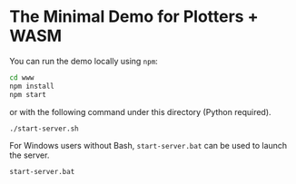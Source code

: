 # The Minimal Demo for Plotters + WASM

You can run the demo locally using `npm`:
```bash
cd www
npm install
npm start
```

or with the following command under this directory (Python required).

```
./start-server.sh
```

For Windows users without Bash, `start-server.bat` can be used to launch the server.

```
start-server.bat
```
